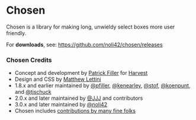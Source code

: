 # Chosen

Chosen is a library for making long, unwieldy select boxes more user friendly.

For **downloads**, see:
https://github.com/noli42/chosen/releases

### Chosen Credits

- Concept and development by [Patrick Filler](http://patrickfiller.com) for [Harvest](http://getharvest.com/)
- Design and CSS by [Matthew Lettini](http://matthewlettini.com/)
- 1.8.x and earlier maintained by [@pfiller](http://github.com/pfiller), [@kenearley](http://github.com/kenearley), [@stof](http://github.com/stof), [@koenpunt](http://github.com/koenpunt), and [@tjschuck](http://github.com/tjschuck)
- 2.0.x and later maintained by [@JJJ](http://github.com/JJJ) and contributors
- 3.0.x and later maintained by [@noli42](https://github.com/noli42)
- Chosen includes [contributions by many fine folks](https://github.com/harvesthq/chosen/contributors)
